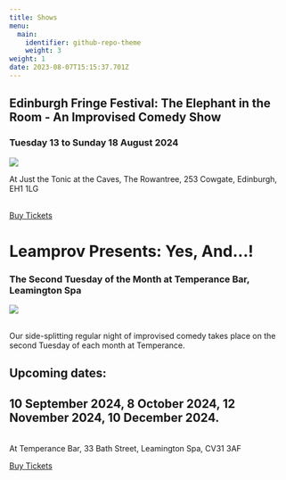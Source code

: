 ```yaml
---
title: Shows
menu:
  main:
    identifier: github-repo-theme
    weight: 3
weight: 1
date: 2023-08-07T15:15:37.701Z
---
```

## Edinburgh Fringe Festival: The Elephant in the Room - An Improvised Comedy Show

### Tuesday 13 to Sunday 18 August 2024

![](/uploads/3070d198-1534-4830-9ade-ce03ac13abb4.jpeg)

At Just the Tonic at the Caves, The Rowantree, 253 Cowgate, Edinburgh, EH1 1LG

\
[B](https://edinburgh.justthetonic.com/event/88:4221/)[uy Tickets](https://edinburgh.justthetonic.com/event/88:4221/)

# Leamprov Presents: Yes, And...!

### The Second Tuesday of the Month at Temperance Bar, Leamington Spa

![](/uploads/three-elephants-colour-.svg)

\
Our side-splitting regular night of improvised comedy takes place on the second Tuesday of each month at Temperance.

## Upcoming dates:

## 10 September 2024, 8 October 2024, 12 November 2024, 10 December 2024.

\
At Temperance Bar, 33 Bath Street, Leamington Spa, CV31 3AF

[B﻿uy Tickets](https://www.eventbrite.co.uk/e/copy-of-leamprov-presents-yes-and-tickets-905127750467?aff=ebdssbdestsearch&_gl=1*1qhya4e*_up*MQ..*_ga*MTgwOTc4MzY2OS4xNzE2Mjc3NTU1*_ga_TQVES5V6SH*MTcxNjI3NzU1NC4xLjAuMTcxNjI3NzU1NC4wLjAuMA..)